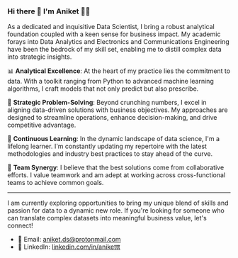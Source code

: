### Hi there 👋 I'm Aniket 👨‍💻

As a dedicated and inquisitive Data Scientist, I bring a robust analytical foundation coupled with a keen sense for business impact. My academic forays into Data Analytics and Electronics and Communications Engineering have been the bedrock of my skill set, enabling me to distill complex data into strategic insights.

📊 **Analytical Excellence**: At the heart of my practice lies the commitment to data. With a toolkit ranging from Python to advanced machine learning algorithms, I craft models that not only predict but also prescribe.

🔬 **Strategic Problem-Solving**: Beyond crunching numbers, I excel in aligning data-driven solutions with business objectives. My approaches are designed to streamline operations, enhance decision-making, and drive competitive advantage.

🌱 **Continuous Learning**: In the dynamic landscape of data science, I'm a lifelong learner. I'm constantly updating my repertoire with the latest methodologies and industry best practices to stay ahead of the curve.

🤝 **Team Synergy**: I believe that the best solutions come from collaborative efforts. I value teamwork and am adept at working across cross-functional teams to achieve common goals.

---

I am currently exploring opportunities to bring my unique blend of skills and passion for data to a dynamic new role. If you're looking for someone who can translate complex datasets into meaningful business value, let's connect!


- 📧 Email: aniket.ds@protonmail.com
- 🤝 LinkedIn: [linkedin.com/in/anikettt](https://linkedin.com/in/anikettt)
